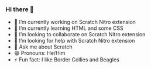 ### Hi there 👋
- 🔭 I’m currently working on Scratch Nitro extension
- 🌱 I’m currently learning HTML and some CSS
- 👯 I’m looking to collaborate on Scratch Nitro extension
- 🤔 I’m looking for help with Scratch Nitro extension
- 💬 Ask me about Scratch
- 😄 Pronouns: He/Him
- ⚡ Fun fact: I like Border Collies and Beagles
<!--
**JackyBorderCollie/JackyBorderCollie** is a ✨ _special_ ✨ repository because its `README.md` (this file) appears on your GitHub profile.

Here are some ideas to get you started:

- 🔭 I’m currently working on ...
- 🌱 I’m currently learning ...
- 👯 I’m looking to collaborate on ...
- 🤔 I’m looking for help with ...
- 💬 Ask me about ...
- 📫 How to reach me: ...
- 😄 Pronouns: ...
- ⚡ Fun fact: ...
-->
